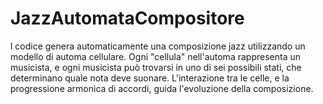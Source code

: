 # JazzAutomataCompositore
l codice genera automaticamente una composizione jazz utilizzando un modello di automa cellulare. Ogni "cellula" nell'automa rappresenta un musicista, e ogni musicista può trovarsi in uno di sei possibili stati, che determinano quale nota deve suonare. L'interazione tra le celle, e la progressione armonica di accordi, guida l'evoluzione della composizione.
